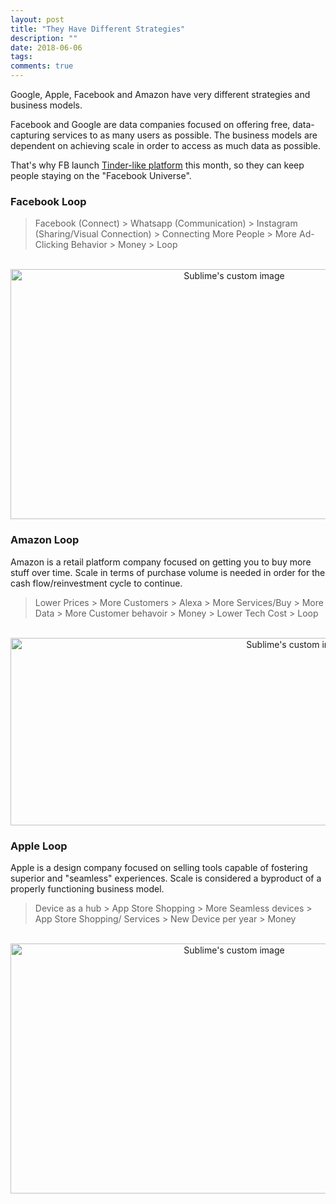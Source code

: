 ```yaml
---
layout: post
title: "They Have Different Strategies"
description: ""
date: 2018-06-06
tags: 
comments: true
---
```


Google, Apple, Facebook and Amazon have very different strategies and business models.

Facebook and Google are data companies focused on offering free, data-capturing services to as many users as possible. The business models are dependent on achieving scale in order to access as much data as possible.

That's why FB launch [Tinder-like platform](https://www.recode.net/2018/5/6/17321108/facebook-online-dating-service-explained-no-ads) this month, so they can keep people staying on the "Facebook Universe". 

### Facebook Loop

> Facebook (Connect) > Whatsapp (Communication) > Instagram (Sharing/Visual Connection) > Connecting More People > More Ad-Clicking Behavior > Money > Loop


<p align="center">
  <img width="700" height="400" src="https://i.imgur.com/0QJF3oK.png" alt="Sublime's custom image"/>
</p>


### Amazon Loop
 
Amazon is a retail platform company focused on getting you to buy more stuff over time. Scale in terms of purchase volume is needed in order for the cash flow/reinvestment cycle to continue.

> Lower Prices > More Customers > Alexa > More Services/Buy > More Data > More Customer behavoir > Money > Lower Tech Cost > Loop


<p align="center">
  <img width="900" height="300" src="https://i.imgur.com/IpU3dOF.png" alt="Sublime's custom image"/>
</p>


### Apple Loop

Apple is a design company focused on selling tools capable of fostering superior and "seamless" experiences. Scale is considered a byproduct of a properly functioning business model.

> Device as a hub > App Store Shopping > More Seamless devices > App Store Shopping/ Services > New Device per year > Money


<p align="center">
  <img width="700" height="400" src="https://i.imgur.com/oDUghVT.png" alt="Sublime's custom image"/>
</p>

